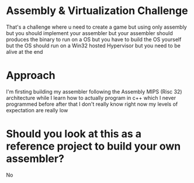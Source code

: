 # Assembly & Virtualization Challenge

That's a challenge where u need to create a game
but using only assembly
but you should implement your assembler
but your assembler should produces the binary to run on a OS
but you have to build the OS yourself
but the OS should run on a Win32 hosted Hypervisor
but you need to be alive at the end

# Approach

I'm firsting building my assembler following the Assembly MIPS (Risc 32) architecture
while I learn how to actually program in c++ which I never programmed before
after that I don't really know right now my levels of expectation are really low

# Should you look at this as a reference project to build your own assembler?

No